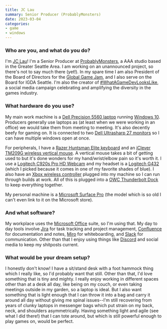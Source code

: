 ```yaml
---
title: JC Lau
summary: Senior Producer (ProbablyMonsters)
date: 2023-03-04
categories:
- game
- windows
---
```


### Who are you, and what do you do?

I'm [JC Lau](https://twitter.com/drjclau "JC's Twitter account.")! I'm a Senior Producer at [ProbablyMonsters](https://www.probablymonsters.com/ "A game studio in Seattle."), a AAA studio based in the Greater Seattle Area. I am working on an unannounced project, so there's not to say much there (yet!). In my spare time I am also President of the Board of Directors for the [Global Game Jam](https://globalgamejam.org/ "A yearly game development jam."), and I also serve on the Board for IGDA Seattle. I'm also the creator of [#WhatAGameDevLooksLike](https://twitter.com/search?q=WhatAGameDevLooksLike "A Twitter search for the #WhatAGameDevLooksLike hashtag."), a social media campaign celebrating and amplifying the diversity in the games industry.

### What hardware do you use?

My main work machine is a [Dell Precision 5560 laptop][precision-5560] running [Windows 10][windows-10]. Producers generally use laptops as (at least when we were working in an office) we would take them from meeting to meeting. It's also decently beefy for gaming on. It is connected to two [Dell Ultrasharp 27 monitors][u2722d] so I can have multiple windows open at once. 

For peripherals, I have a [Razer Huntsman Elite keyboard][huntsman-elite] and an [iClever TM209G wireless vertical mouse][tm209g]. A vertical mouse takes a bit of getting used to but it's done wonders for my hand/wrist/elbow pain so it's worth it. I use a [Logitech C920s Pro HD Webcam][c920s] and my headset is a [Logitech G432][g432] (which I picked because it comes in one of my favorite shades of blue). I also have an [Xbox wireless controller][xbox-wireless-controller] plugged into my machine so I can run through builds at work. All of this is plugged into a [OWC Thunderbolt Dock][thunderbolt-dock] to keep everything together. 

My personal machine is a [Microsoft Surface Pro][surface-pro] (the model which is so old I can't even link to it on the Microsoft store).

### And what software?

My workplace uses the [Microsoft Office][office] suite, so I'm using that. My day to day tools involve [Jira][] for task tracking and project management, [Confluence][] for documentation and notes, [Miro][] for whiteboarding, and [Slack][] for communication. Other than that I enjoy using things like [Discord][] and social media to keep my shitposts current.

### What would be your dream setup?

I honestly don't know! I have a sit/stand desk with a foot hammock thing which I really like, so I'd probably want that still. Other than that, I'd love something that is tiny and mighty. I really enjoy working in different spaces other than at a desk all day, like being on my couch, or even taking meetings outside in my garden, so a laptop is ideal. But I also want something that is light enough that I can throw it into a bag and carry it around all day without giving me spinal issues--I'm still recovering from years of clunky laptops in messenger bags which put strain on my back, neck, and shoulders asymmetrically. Having something light and agile (see what I did there!) that I can tote around, but which is still powerful enough to play games on, would be perfect.

[c920s]: https://www.logitech.com/en-us/product/hd-pro-webcam-c920s "A webcam."
[confluence]: https://www.atlassian.com/software/confluence "Collaborative wiki software."
[discord]: https://discordapp.com/ "A voice and text chat service."
[g432]: https://www.logitechg.com/en-us/products/gaming-audio/g432-7-1-surround-sound-gaming-headset.981-000769.html "A wireless gaming headset."
[huntsman-elite]: https://www.razer.com/gaming-keyboards-keypads/razer-huntsman-elite "A mechanical keyboard."
[jira]: https://www.atlassian.com/software/jira "Issue/project tracking software."
[miro]: https://miro.com/ "An online collaborative whiteboard service."
[office]: https://products.office.com/en-us/home "An office productivity suite."
[precision-5560]: https://www.dell.com/en-us/shop/workstations-isv-certified/precision-5560-workstation/spd/precision-15-5560-laptop/xctop556015us_vp "A 15.6 inch PC laptop."
[slack]: https://slack.com/ "A collaboration service."
[surface-pro]: http://www.microsoft.com/surface/en-us/support/browse/surface-windows-8-pro "A tablet/laptop hybrid."
[thunderbolt-dock]: https://eshop.macsales.com/shop/owc-thunderbolt-dock "A dock."
[tm209g]: https://office.iclever.com/products/TM209G-High-Precision-Optical-Wireless-Vertical-Mouse "A vertical mouse."
[u2722d]: https://www.dell.com/en-us/shop/dell-ultrasharp-27-monitor-u2722d/apd/210-ayze/monitors-monitor-accessories "A 27 inch monitor."
[windows-10]: https://en.wikipedia.org/wiki/Windows_10 "An operating system."
[xbox-wireless-controller]: https://www.xbox.com/en-US/accessories/controllers/xbox-wireless-controller "A wireless controller for an Xbox."
